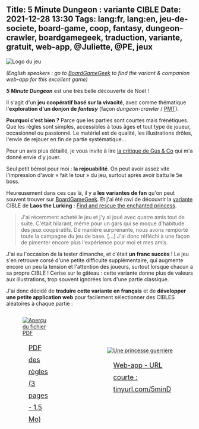 Title: 5 Minute Dungeon : variante CIBLE
Date: 2021-12-28 13:30
Tags: lang:fr, lang:en, jeu-de-societe, board-game, coop, fantasy, dungeon-crawler, boardgamegeek, traduction, variante, gratuit, web-app, @Juliette, @PE, jeux
---
<!-- Com'
* https://boardgamegeek.com/boardgame/207830/5-minute-dungeon/files
* https://www.trictrac.net/jeu-de-societe/5-minute-dungeon-master-edition/ressources
* https://gusandco.net/2020/03/09/5-minute-dungeon-critique-jeu/
* https://paradoxetemporel.fr/21656-test-de-5-minute-dungeon-de-connor-reid-chez-spin-master.html
-->
![Logo du jeu](images/2021/12/5minDungeon-cover-small.jpg)

_(English speakers : go to [BoardGameGeek](https://boardgamegeek.com/thread/1855051/variant-find-and-rescue-enchanted-princess) to find the variant & companion web-app for this excellent game)_

_**5 Minute Dungeon**_ est une très belle découverte de Noël !

Il s'agit d'un **jeu coopératif basé sur la vivacité**,
avec comme thématique l'**exploration d'un donjon de _fantasy_**
(façon _dungeon-crawler_ / [PMT](https://fr.wikipedia.org/wiki/Porte-monstre-tr%C3%A9sor)).

**Pourquoi c'est bien ?** Parce que les parties sont courtes mais frénétiques.Que les règles sont simples, accessibles à tous âges et tout type de joueur,
occasionnel ou passionné.
Le matériel est de qualité, les illustrations drôles, l'envie de rejouer en fin de partie systématique...

Pour un avis plus détaillé, je vous invite à lire [la critique de Gus & Co](https://gusandco.net/2020/03/09/5-minute-dungeon-critique-jeu/) qui m'a donné envie d'y jouer.

Seul petit bémol pour moi : **la rejouabilité**.
On peut avoir assez vite l'impression d'avoir « fait le tour » du jeu,surtout après avoir battu le 5e boss.

Heureusement dans ces cas là, il y a **les variantes de fan**
qu'on peut souvent trouver sur [BoardGameGeek](https://boardgamegeek.com/boardgame/207830/5-minute-dungeon/forums/69).
Et j'ai été ravi de découvrir la [variante](/lucas/blog/tag/variante.html) CIBLE de **Laos the Lurking** :
[Find and rescue the enchanted princess](https://boardgamegeek.com/thread/1855051/variant-find-and-rescue-enchanted-princess).

> J'ai récemment acheté le jeu et j'y ai joué avec quatre amis tout de suite. C'était hilarant, même pour un gars qui se moque d'habitude des jeux coopératifs. De manière surprenante, nous avons remporté toute la campagne du jeu de base. [...] J'ai donc réfléchi à une façon de pimenter encore plus l'expérience pour moi et mes amis.

J'ai eu l'occasion de la tester dimanche, et c'était **un franc succès** !
Le jeu s'en retrouve corsé d'une petite difficulté supplémentaire,
qui augmente encore un peu la tension et l'attention des joueurs,
surtout lorsque chacun a sa propre CIBLE !
Cerise sur le gâteau : cette variante donne plus de valeurs aux illustrations,
trop souvent ignorées lors d'une partie classique.

J'ai donc décidé de **traduire cette variante en français**
et de **développer une petite application web** pour facilement sélectionner
des CIBLES aléatoires à chaque partie :

<div class="side-by-side">
  <a href="images/2021/12/5_Minute_Dungeon_Variante_CIBLE.pdf">
    <figure>
      <img alt="Aperçu du fichier PDF" src="images/2021/12/5_Minute_Dungeon_Variante_CIBLE.jpg">
      <figcaption>PDF des règles (3 pages - 1,5 Mo)</figcaption>
    </figure>
  </a>
  <a href="https://chezsoi.org/lucas/5md/">
    <figure>
      <img alt="Une princesse guerrière" src="https://chezsoi.org/lucas/5md/tokens/token17.jpg">
      <figcaption>Web-app - URL courte : tinyurl.com/5minD</figcaption>
    </figure>
  </a>
</div>

<style>
article img { max-height: 20rem; }
figcaption { font-size: large; line-height: 2rem; padding: 1rem; }
.side-by-side {
    display: flex;
    justify-content: center;
    align-items: center;
}
.side-by-side > * { margin: 0 2rem; }
</style>
